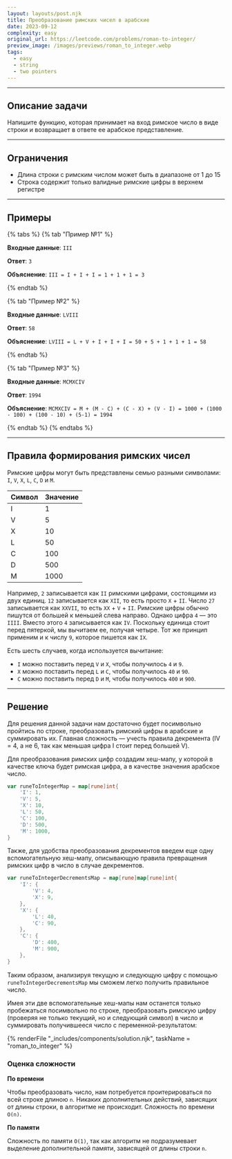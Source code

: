 ```yaml
---
layout: layouts/post.njk
title: Преобразование римских чисел в арабские
date: 2023-09-12
complexity: easy
original_url: https://leetcode.com/problems/roman-to-integer/
preview_image: /images/previews/roman_to_integer.webp
tags:
  - easy
  - string
  - two pointers
---
```

---

## Описание задачи

Напишите функцию, которая принимает на вход римское число в виде строки и возвращает в ответе ее арабское представление.

---

## Ограничения

- Длина строки с римским числом может быть в диапазоне от 1 до 15
- Строка содержит только валидные римские цифры в верхнем регистре

---

## Примеры

{% tabs %}
{% tab "Пример №1" %}

**Входные данные**: `III`

**Ответ**: `3`

**Объяснение**: `III = I + I + I = 1 + 1 + 1 = 3`

{% endtab %}

{% tab "Пример №2" %}

**Входные данные**: `LVIII`

**Ответ**: `58`

**Объяснение**: `LVIII = L + V + I + I + I = 50 + 5 + 1 + 1 + 1 = 58`

{% endtab %}

{% tab "Пример №3" %}

**Входные данные**: `MCMXCIV`

**Ответ**: `1994`

**Объяснение**: `MCMXCIV = M + (M - C) + (C - X) + (V - I) = 1000 + (1000 - 100) + (100 - 10) + (5-1) = 1994`

{% endtab %}
{% endtabs %}

---

## Правила формирования римских чисел

Римские цифры могут быть представлены семью разными символами: `I`, `V`, `X`, `L`, `C`, `D` и `M`.

| Символ | Значение |
|--------|----------|
| I      | 1        |
| V      | 5        |
| X      | 10       |
| L      | 50       |
| C      | 100      |
| D      | 500      |
| M      | 1000     |

Например, `2` записывается как `II` римскими цифрами, состоящими из двух единиц.
`12` записывается как `XII`, то есть просто `X` + `II`.
Число `27` записывается как `XXVII`, то есть `XX` + `V` + `II`.
Римские цифры обычно пишутся от большей к меньшей слева направо.
Однако цифра `4` — это `IIII`. Вместо этого `4` записывается как `IV`.
Поскольку единица стоит перед пятеркой, мы вычитаем ее, получая четыре.
Тот же принцип применим и к числу `9`, которое пишется как `IX`.

Есть шесть случаев, когда используется вычитание:

- `I` можно поставить перед `V` и `X`, чтобы получилось `4` и `9`. 
- `X` можно поставить перед `L` и `C`, чтобы получилось `40` и `90`.
- `C` можно поставить перед `D` и `M`, чтобы получилось `400` и `900`.

---

## Решение

Для решения данной задачи нам достаточно будет посимвольно пройтись по строке, преобразовать римский цифры в арабские и суммировать
их.
Главная сложность — учесть правила декремента (IV = 4, а не 6, так как меньшая цифра I стоит перед большей V).

Для преобразования римских цифр создадим хеш-мапу, у которой в качестве ключа будет римская цифра, а в качестве
значения арабское число.

```go
var runeToIntegerMap = map[rune]int{
    'I': 1,
    'V': 5,
    'X': 10,
    'L': 50,
    'C': 100,
    'D': 500,
    'M': 1000,
}
```

Также, для удобства преобразования декрементов введем еще одну вспомогательную хеш-мапу, описывающую правила превращения
римских цифр в число в случае декрементов.

```go
var runeToIntegerDecrementsMap = map[rune]map[rune]int{
    'I': {
        'V': 4,
        'X': 9,
    },
    'X': {
        'L': 40,
        'C': 90,
    },
    'C': {
        'D': 400,
        'M': 900,
    },
}
```

Таким образом, анализируя текущую и следующую цифру с помощью `runeToIntegerDecrementsMap` мы сможем легко получить
правильное число.

Имея эти две вспомогательные хеш-мапы нам останется только пробежаться посимвольно по строке, преобразовать римскую цифру
(проверяя не только текущий, но и следующий символ) в число и суммировать получившееся число с переменной-результатом:

{% renderFile "_includes/components/solution.njk", taskName = "roman_to_integer" %}

### Оценка сложности

**По времени**

Чтобы преобразовать число, нам потребуется проитерироваться по всей строке длиною `n`.
Никаких дополнительных действий, зависящих от длины строки, в алгоритме не происходит. Сложность по времени `O(n)`.

**По памяти**

Сложность по памяти `O(1)`, так как алгоритм не подразумевает выделение дополнительной памяти, зависящей от длины строки `n`. 